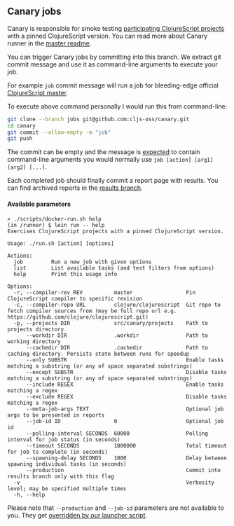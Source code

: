 
## Canary jobs

Canary is responsible for smoke testing [participating ClojureScript projects](https://github.com/cljs-oss/canary/tree/master/runner/src/canary/projects) with a pinned ClojureScript version.
You can read more about Canary runner in the [master readme](https://github.com/cljs-oss/canary/tree/master).

You can trigger Canary jobs by committing into this branch. We extract git commit message and use it as command-line arguments to execute your job. 

For example `job` commit message will run a job for bleeding-edge official [ClojureScript master](https://github.com/clojure/clojurescript/tree/master).

To execute above command personally I would run this from command-line:

```bash
git clone --branch jobs git@github.com:cljs-oss/canary.git
cd canary
git commit --allow-empty -m "job"
git push
```

The commit can be empty and the message is [expected](https://github.com/cljs-oss/canary/blob/3a555f984f27dea52af2d756df28647af208b08d/scripts/travis-entrypoint.sh#L16) 
to contain command-line arguments you would normally use `job [action] [arg1] [arg2] [...]`.

Each completed job should finally commit a report page with results. You can find archived reports in the [results branch](https://github.com/cljs-oss/canary/tree/results).

#### Available parameters

```text
> ./scripts/docker-run.sh help
(in /runner) $ lein run -- help
Exercises ClojureScript projects with a pinned ClojureScript version.

Usage: ./run.sh [action] [options]

Actions:
  job         Run a new job with given options
  list        List available tasks (and test filters from options)
  help        Print this usage info

Options:
  -r, --compiler-rev REV          master                 Pin ClojureScript compiler to specific revision
  -c, --compiler-repo URL         clojure/clojurescript  Git repo to fetch compiler sources from (may be full repo url e.g. https://github.com/clojure/clojurescript.git)
  -p, --projects DIR              src/canary/projects    Path to projects directory
      --workdir DIR               .workdir               Path to working directory
      --cachedir DIR              .cachedir              Path to caching directory. Persists state between runs for speedup
      --only SUBSTR                                      Enable tasks matching a substring (or any of space separated substrings)
      --except SUBSTR                                    Disable tasks matching a substring (or any of space separated substrings)
      --include REGEX                                    Enable tasks matching a regex
      --exclude REGEX                                    Disable tasks matching a regex
      --meta-job-args TEXT                               Optional job args to be presented in reports
      --job-id ID                 0                      Optional job id
      --polling-interval SECONDS  60000                  Polling interval for job status (in seconds)
      --timeout SECONDS           1800000                Total timeout for job to complete (in seconds)
      --spawning-delay SECONDS    1000                   Delay between spawning individual tasks (in seconds)
      --production                                       Commit into results branch only with this flag
  -v                                                     Verbosity level; may be specified multiple times
  -h, --help
```

Please note that `--production` and `--job-id` parameters are not available to you. They get [overridden by our launcher script](https://github.com/cljs-oss/canary/blob/3a555f984f27dea52af2d756df28647af208b08d/scripts/travis-entrypoint.sh#L31).
